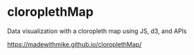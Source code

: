 # cloroplethMap
Data visualization with a cloropleth map using JS, d3, and APIs

https://madewithmike.github.io/cloroplethMap/
